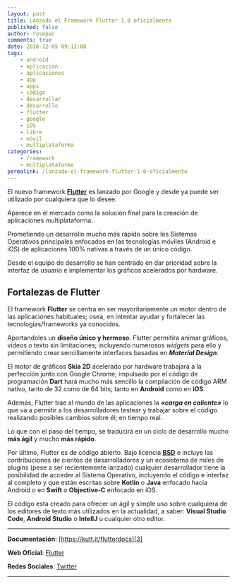 ```yaml
---
layout: post
title: Lanzado el Framework Flutter 1.0 oficialmente
published: false
author: rosepac
comments: true
date: 2018-12-05 09:12:08
tags:
    - android
    - aplicación
    - aplicaciones
    - app
    - apps
    - código
    - desarrollar
    - desarrollo
    - flutter
    - google
    - iOS
    - libre
    - móvil
    - multiplataforma
categories:
    - framework
    - multiplataforma
permalink: /lanzado-el-framework-flutter-1-0-oficialmente
---
```

El nuevo framework [**Flutter**][1] es lanzado por Google y desde ya puede ser utilizado por cualquiera que lo desee.
  
Aparece en el mercado como la solución final para la creación de aplicaciones multiplataforma.

Prometiendo un desarrollo mucho más rápido sobre los Sistemas Operativos principales enfocados en las tecnologías móviles (Android e iOS) de aplicaciones 100% nativas a través de un único código.

Desde el equipo de desarrollo se han centrado en dar prioridad sobre la interfaz de usuario e implementar los gráficos acelerados por hardware.

## Fortalezas de Flutter

El framework **Flutter** se centra en ser mayoritariamente un motor dentro de las aplicaciones habituales; osea, en intentar ayudar y fortalecer las tecnologías/frameworks ya conocidos.

Aportandoles un **diseño único y hermoso**. Flutter permitira animar gráficos, videos o texto sin limitaciones; incluyendo numerosos _widgets_ para ello y permitiendo crear sencillamente interfaces basadas en **_Material Design_**.

El motor de gráficos **Skia 2D** acelerado por hardware trabajará a la perfección junto con Google Chrome; impulsado por el código de programación **Dart** hará mucho más sencillo la compilación de código ARM nativo, tanto de 32 como de 64 bits; tanto en **Android** como en **iOS**.

Además, Flutter trae al mundo de las aplicaciones la **_&#171;carga en caliente&#187;_** lo que va a permitir a los desarrolladores testear y trabajar sobre el código realizando posibles cambios sobre él; en tiempo real.
  
Lo que con el paso del tiempo, se traducirá en un ciclo de desarrollo mucho **más ágil** y mucho **más rápido**.

Por último, Flutter es de código abierto. Bajo licencia **[BSD][2]** e incluye las contribuciones de cientos de desarrolladores y un ecosistema de miles de plugins (pese a ser recientemente lanzado) cualquier desarrollador tiene la posibilidad de acceder al Sistema Operativo, incluyendo el código e interfaz al completo y que están escritas sobre **Kotlin** o **Java** enfocado hacia Android o en **Swift** o **Objective-C** enfocado en iOS.

El código esta creado para ofrecer un ágil y simple uso sobre cualquiera de los editores de texto más utilizados en la actualidad, a saber: **Visual Studio Code**, **Android Studio** o **IntellJ** u cualquier otro editor.



* * *

**Documentación**: [https://kutt.it/flutterdocs][3]
  
**Web Oficial**: [Flutter][1]
  
**Redes Sociales**: [Twitter][4]

* * *

 [1]: https://kutt.it/flutter
 [2]: https://es.wikipedia.org/wiki/Licencia_BSD
 [3]: https://flutter.io/docs
 [4]: https://twitter.com/flutterio